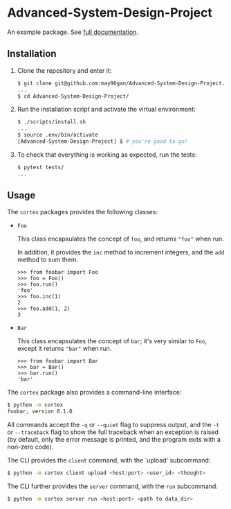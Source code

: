

# Advanced-System-Design-Project

An example package. See [full documentation](https://advanced-system-design-foobar.readthedocs.io/en/latest/).

## Installation

1. Clone the repository and enter it:

    ```sh
    $ git clone git@github.com:may96gan/Advanced-System-Design-Project.git
    ...
    $ cd Advanced-System-Design-Project/
    ```

2. Run the installation script and activate the virtual environment:

    ```sh
    $ ./scripts/install.sh
    ...
    $ source .env/bin/activate
    [Advanced-System-Design-Project] $ # you're good to go!
    ```

3. To check that everything is working as expected, run the tests:


    ```sh
    $ pytest tests/
    ...
    ```

## Usage

The `cortex` packages provides the following classes:

- `Foo`

    This class encapsulates the concept of `foo`, and returns `"foo"` when run.

    In addition, it provides the `inc` method to increment integers, and the
    `add` method to sum them.

    ```pycon
    >>> from foobar import Foo
    >>> foo = Foo()
    >>> foo.run()
    'foo'
    >>> foo.inc(1)
    2
    >>> foo.add(1, 2)
    3
    ```

- `Bar`

    This class encapsulates the concept of `bar`; it's very similar to `Foo`,
    except it returns `"bar"` when run.

    ```pycon
    >>> from foobar import Bar
    >>> bar = Bar()
    >>> bar.run()
    'bar'
    ```

The `cortex` package also provides a command-line interface:

```sh
$ python -m cortex
foobar, version 0.1.0
```

All commands accept the `-q` or `--quiet` flag to suppress output, and the `-t`
or `--traceback` flag to show the full traceback when an exception is raised
(by default, only the error message is printed, and the program exits with a
non-zero code).

The CLI provides the `client` command, with the `upload' subcommand:

```sh
$ python -m cortex client upload <host:port> <user_id> <thought>

```

The CLI further provides the `server` command, with the `run` subcommand.

```sh
$ python -m cortex server run <host:port> <path to data_dir>
```


